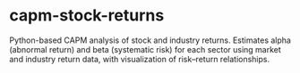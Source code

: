 # capm-stock-returns
Python-based CAPM analysis of stock and industry returns. Estimates alpha (abnormal return) and beta (systematic risk) for each sector using market and industry return data, with visualization of risk–return relationships.
